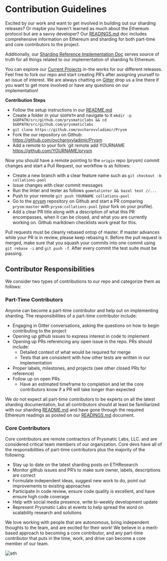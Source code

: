 # Contribution Guidelines

Excited by our work and want to get involved in building out our sharding releases? Or maybe you haven't learned as much about the Ethereum protocol but are a savvy developer? Our [READINGS.md](https://github.com/ovcharovvladimir/Prysm/blob/master/voter/READINGS.md) doc includes comprehensive information on Ethereum and sharding for both part-time and core contributors to the project.

Additionally, our [Sharding Reference Implementation Doc](https://github.com/ovcharovvladimir/Prysm/blob/master/voter/README.md) serves source of truth for all things related to our implementation of sharding fo Ethereum.

You can explore our [Current Projects](https://github.com/ovcharovvladimir/Prysm/projects) in-the works for our different releases. Feel free to fork our repo and start creating PR’s after assigning yourself to an issue of interest. We are always chatting on [Gitter](https://gitter.im/prysmaticlabs/gess-sharding) drop us a line there if you want to get more involved or have any questions on our implementation!

**Contribution Steps**

-   Follow the setup instructions in our [README.md](https://github.com/ovcharovvladimir/Prysm/blob/master/README.md)
-   Create a folder in your `$GOPATH` and navigate to it `mkdir -p $GOPATH/src/github.com/prysmaticlabs && cd $GOPATH/src/github.com/prysmaticlabs`
-   `git clone https://github.com/ovcharovvladimir/Prysm`
-   Fork the our repository on Github: <https://github.com/ovcharovvladimir/Prysm>
-   Add a remote to your fork
    \`git remote add YOURNAME <https://github.com/YOURNAME/prysm>

Now you should have a remote pointing to the `origin` repo (prysm) commit changes and start a Pull Request, our workflow is as follows:

-   Create a new branch with a clear feature name such as `git checkout -b collations-pool`
-   Issue changes with clear commit messages
-   Run the linter and tester as follows `gometalinter && bazel test //...`
-   Push to your remote `git push YOURNAME collations-pool`
-   Go to the [prysm](https://github.com/ovcharovvladimir/Prysm) repository on Github and start a PR comparing `prysm:master` with `prysm:collations-pool` (your fork on your profile).
-   Add a clear PR title along with a description of what this PR encompasses, when it can be closed, and what you are currently working on. Github markdown checklists work great for this.

Pull requests must be cleanly rebased ontop of master. If master advances while your PR is in review, please keep rebasing it.
Before the pull request is merged, make sure that you squash your commits into one commit using `git rebase -i` and `git push -f`. After every commit the test suite must be passing.

## Contributor Responsibilities

We consider two types of contributions to our repo and categorize them as follows:

### Part-Time Contributors

Anyone can become a part-time contributor and help out on implementing sharding. The responsibilities of a part-time contributor include:

-   Engaging in Gitter conversations, asking the questions on how to begin contributing to the project
-   Opening up github issues to express interest in code to implement
-   Opening up PRs referencing any open issue in the repo. PRs should include:
    -   Detailed context of what would be required for merge
    -   Tests that are consistent with how other tests are written in our implementation
-   Proper labels, milestones, and projects (see other closed PRs for reference)
-   Follow up on open PRs
    -   Have an estimated timeframe to completion and let the core contributors know if a PR will take longer than expected

We do not expect all part-time contributors to be experts on all the latest sharding documentation, but all contributors should at least be familiarized with our sharding [README.md](https://github.com/ovcharovvladimir/Prysm/blob/master/voter/README.md) and have gone through the required Ethereum readings as posted on our [READINGS.md](https://github.com/ovcharovvladimir/Prysm/blob/master/voter/READINGS.md) document.

### Core Contributors

Core contributors are remote contractors of Prysmatic Labs, LLC. and are considered critical team members of our organization. Core devs have all of the responsibilities of part-time contributors plus the majority of the following:

-   Stay up to date on the latest sharding posts on ETHResearch
-   Monitor github issues and PR’s to make sure owner, labels, descriptions are correct
-   Formulate independent ideas, suggest new work to do, point out improvements to existing approaches
-   Participate in code review, ensure code quality is excellent, and have ensure high code coverage
-   Help with social media presence, write bi-weekly development update
-   Represent Prysmatic Labs at events to help spread the word on scalability research and solutions

We love working with people that are autonomous, bring independent thoughts to the team, and are excited for their work! We believe in a merit-based approach to becoming a core contributor, and any part-time contributor that puts in the time, work, and drive can become a core member of our team.

![eth](https://steemitimages.com/DQmV1NASyCJYusDjY1WCvpoWiXh32HyumQHFQhY8zYZ6WDH/source.gif)
